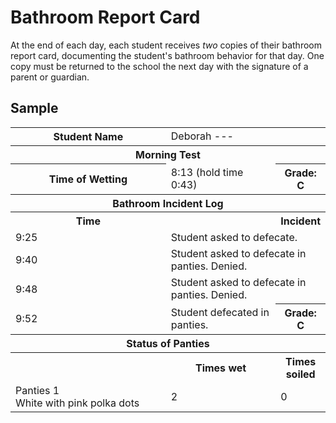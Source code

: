 <!-- TITLE: Bathroom Report Card -->
<!-- SUBTITLE: Summarizing how the student used the bathroom... or didn't -->

# Bathroom Report Card
At the end of each day, each student receives *two* copies of their bathroom report card, documenting the student's bathroom behavior for that day. One copy must be returned to the school the next day with the signature of a parent or guardian.

## Sample

<table>
<tr><th width="20%">Student Name</th><td colspan=2 width="80%">Deborah ---</td></tr>
<tr><th colspan=3>Morning Test</th></tr>
<tr><th width="20%">Time of Wetting</th><td width="60%">8:13 (hold time 0:43)<th width="20%">Grade: C</th></tr>
<tr><th colspan=3>Bathroom Incident Log</th><tr>
<tr><th width="10%">Time<th><th colspan=2 align="left" width="90%">Incident</th></tr>
<tr><td width="10%">9:25<td colspan=2 width="90%">Student asked to defecate.</td></tr>
<tr><td width="10%">9:40</td><td colspan=2 width="90%">Student asked to defecate in panties. Denied.</td></tr>
<tr><td width="10%">9:48</td><td colspan=2 width="90%">Student asked to defecate in panties. Denied.</td></tr>
<tr><td width="10%">9:52</td><td width="70%">Student defecated in panties.</td><th width="20%">Grade: C</th></tr>
<tr><th colspan=3>Status of Panties</th></tr>
<tr><th width="60%"></th><th width="20%">Times wet</th><th width="20%">Times soiled</th></tr>
<tr><td width="60%">Panties 1<br/>White with pink polka dots</td><td width="20%">2</td><td width="20%">0</td></tr>
</table>